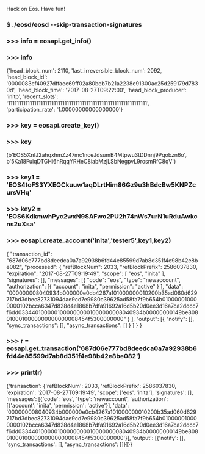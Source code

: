 Hack on Eos.
Have fun!


### $ ./eosd/eosd --skip-transaction-signatures

### >>> info = eosapi.get_info()

### >>> info
{'head_block_num': 2110, 'last_irreversible_block_num': 2092, 'head_block_id': '0000083ef40927dffaee69ff02a80beb7b21a2238e91300ac25d259179d7830d', 'head_block_time': '2017-08-27T09:22:00', 'head_block_producer': 'initp', 'recent_slots': '1111111111111111111111111111111111111111111111111111111111111111', 'participation_rate': '1.00000000000000000'}

### >>> key = eosapi.create_key()

### >>> key
(b'EOS5XnfJ2ahqxhmZz47mc1nceJdsumB4Mtpwu3tDDnnj9Pqobzn6o', b'5Ka18FuiqDTGHi6hRqqYRHeC8iabMzjLSbNegpvL9rosmRfC8qV')
### >>> key1 = 'EOS4toFS3YXEQCkuuw1aqDLrtHim86Gz9u3hBdcBw5KNPZcursVHq'
### >>> key2 = 'EOS6KdkmwhPyc2wxN9SAFwo2PU2h74nWs7urN1uRduAwkcns2uXsa'
### >>> eosapi.create_account('inita','tester5',key1,key2)
{
  "transaction_id": "687d06e777bd8deedca0a7a92938b6fd44e85599d7ab8d351f4e98b42e8be082",
  "processed": {
    "refBlockNum": 2033,
    "refBlockPrefix": 2586037830,
    "expiration": "2017-08-27T09:19:49",
    "scope": [
      "eos",
      "inita"
    ],
    "signatures": [],
    "messages": [{
        "code": "eos",
        "type": "newaccount",
        "authorization": [{
            "account": "inita",
            "permission": "active"
          }
        ],
        "data": "000000008040934b000000e0cb4267a101000000010200b35ad060d629717bd3dbec82731094dae9cd7e9980c39625ad58fa7f9b654b010000010000000102bcca6347d828d4e1868b7dfa91692a16d5b20d0ee3d16a7ca2ddcc7f6dd03344010000010000000001000000008040934b00000000149be8080100010000000000000008454f5300000000"
      }
    ],
    "output": [{
        "notify": [],
        "sync_transactions": [],
        "async_transactions": []
      }
    ]
  }
}

### >>> r = eosapi.get_transaction('687d06e777bd8deedca0a7a92938b6fd44e85599d7ab8d351f4e98b42e8be082')
### >>> print(r)
{'transaction': {'refBlockNum': 2033, 'refBlockPrefix': 2586037830, 'expiration': '2017-08-27T09:19:49', 'scope': ['eos', 'inita'], 'signatures': [], 'messages': [{'code': 'eos', 'type': 'newaccount', 'authorization': [{'account': 'inita', 'permission': 'active'}], 'data': '000000008040934b000000e0cb4267a101000000010200b35ad060d629717bd3dbec82731094dae9cd7e9980c39625ad58fa7f9b654b010000010000000102bcca6347d828d4e1868b7dfa91692a16d5b20d0ee3d16a7ca2ddcc7f6dd03344010000010000000001000000008040934b00000000149be8080100010000000000000008454f5300000000'}], 'output': [{'notify': [], 'sync_transactions': [], 'async_transactions': []}]}}


